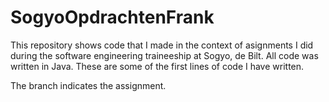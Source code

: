 # SogyoOpdrachtenFrank

This repository shows code that I made in the context of asignments I did during the software engineering traineeship at Sogyo, de Bilt. All code was written in Java. These are some of the first lines of code I have written.

The branch indicates the assignment.
